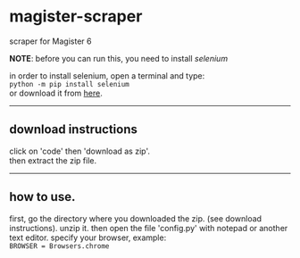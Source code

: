 # magister-scraper
scraper for Magister 6

**NOTE**: before you can run this, you need to install *selenium*

in order to install selenium, open a terminal and type:  
`python -m pip install selenium`  
or download it from [here](https://pypi.org/project/selenium/).  


---
## download instructions  
click on 'code' then 'download as zip'.  
then extract the zip file.  

---
## how to use. 
first, go the directory where you downloaded the zip. (see download instructions). 
unzip it.
then open the file 'config.py' with notepad or another text editor.
specify your browser, example:  
`BROWSER = Browsers.chrome`
